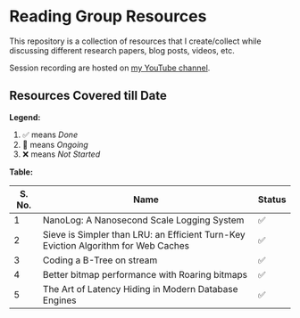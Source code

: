 # Reading Group Resources

This repository is a collection of resources that I create/collect while discussing different research papers, blog posts, videos, etc.

Session recording are hosted on [my YouTube channel](https://www.youtube.com/@Elixir_Exchange/videos).

## Resources Covered till Date

**Legend:**

1. ✅ means _Done_
1. 🔄 means _Ongoing_
1. ❌ means _Not Started_

**Table:**

S. No. | Name | Status
---------|----------|---------
 1 | NanoLog: A Nanosecond Scale Logging System | ✅
 2 | Sieve is Simpler than LRU: an Efficient Turn-Key Eviction Algorithm for Web Caches | ✅
 3 | Coding a B-Tree on stream | ✅
 4 | Better bitmap performance with Roaring bitmaps | ✅
 5 | The Art of Latency Hiding in Modern Database Engines | ✅
